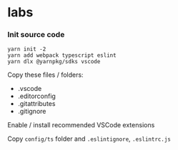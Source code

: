 # labs

### Init source code
```
yarn init -2
yarn add webpack typescript eslint
yarn dlx @yarnpkg/sdks vscode
```

Copy these files / folders:
- .vscode
- .editorconfig
- .gitattributes
- .gitignore

Enable / install recommended VSCode extensions

Copy `config/ts` folder and `.eslintignore`, `.eslintrc.js`
